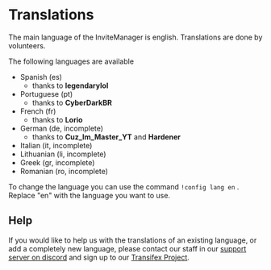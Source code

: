 # Translations

The main language of the InviteManager is english. Translations are done by volunteers.

The following languages are available

- Spanish \(es\)
  - thanks to **legendarylol**
- Portuguese \(pt\)
  - thanks to **CyberDarkBR**
- French \(fr\)
  - thanks to **Lorio**
- German \(de, incomplete\)
  - thanks to **Cuz_Im_Master_YT** and **Hardener**
- Italian \(it, incomplete\)
- Lithuanian \(li, incomplete\)
- Greek \(gr, incomplete\)
- Romanian \(ro, incomplete\)

To change the language you can use the command `!config lang en` . Replace "en" with the language you want to use.

## Help

If you would like to help us with the translations of an existing language, or add a completely new language, please contact our staff in our [support server on discord](https://discord.gg/x3NGUSX) and sign up to our [Transifex Project](https://www.transifex.com/sideprojectguys/invitemanager-bot/).
